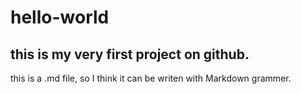 # hello-world
this is my very first project on github.
------------
this is a .md file, so I think it can be writen with Markdown grammer.
